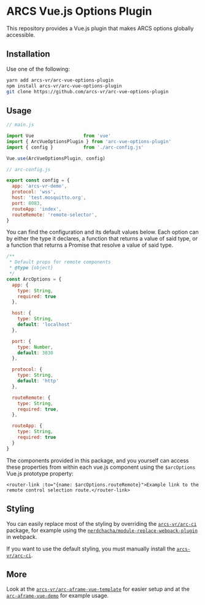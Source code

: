 # ARCS Vue.js Options Plugin

This repository provides a Vue.js plugin that makes ARCS options globally accessible. 

## Installation

Use one of the following:

```bash
yarn add arcs-vr/arc-vue-options-plugin
npm install arcs-vr/arc-vue-options-plugin
git clone https://github.com/arcs-vr/arc-vue-options-plugin
```

## Usage

```js
// main.js

import Vue                  from 'vue'
import { ArcVueOptionsPlugin } from 'arc-vue-options-plugin'
import { config }           from './arc-config.js'

Vue.use(ArcVueOptionsPlugin, config)
```

```js
// arc-config.js

export const config = {
  app: 'arcs-vr-demo',
  protocol: 'wss',
  host: 'test.mosquitto.org',
  port: 8083,
  routeApp: 'index',
  routeRemote: 'remote-selector',
}
```

You can find the configuration and its default values below.
Each option can by either the type it declares, a function that returns a value of said type, or a function that returns
a Promise that resolve a value of said type.

```js
/**
 * Default props for remote components
 * @type {object}
 */
const ArcOptions = {
  app: {
    type: String,
    required: true
  },

  host: {
    type: String,
    default: 'localhost'
  },

  port: {
    type: Number,
    default: 3030
  },

  protocol: {
    type: String,
    default: 'http'
  },

  routeRemote: {
    type: String,
    required: true,
  },

  routeApp: {
    type: String,
    required: true
  }
}
```

The components provided in this package, and you yourself can access these properties from within each vue.js component
using the `$arcOptions` Vue.js prototype property:

```vue
<router-link :to="{name: $arcOptions.routeRemote}">Example link to the remote control selection route.</router-link>
``` 

## Styling

You can easily replace most of the styling by overriding the [`arcs-vr/arc-ci`](https://github.com/arcs-vr/arc-ci)
package, for example using the [`nerdchacha/module-replace-webpack-plugin`](https://github.com/nerdchacha/module-replace-webpack-plugin)
in webpack.

If you want to use the default styling, you must manually install the [`arcs-vr/arc-ci`](https://github.com/arcs-vr/arc-ci).

## More

Look at the [`arcs-vr/arc-aframe-vue-template`](https://github.com/arcs-vr/arc-aframe-vue-template) for easier setup and at the
[`arc-aframe-vue-demo`](https://github.com/arcs-vr/arc-aframe-vue-demo) for example usage.

